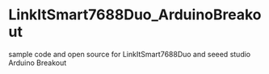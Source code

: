 # LinkItSmart7688Duo_ArduinoBreakout
sample code and open source for LinkItSmart7688Duo and  seeed studio Arduino Breakout
